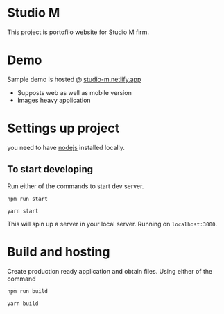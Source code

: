 # Studio M

This project is portofilo website for Studio M firm.

# Demo

Sample demo is hosted @ [studio-m.netlify.app](https://studio-m.netlify.app/)

- Supposts web as well as mobile version
- Images heavy application

# Settings up project

you need to have [nodejs](https://nodejs.org/en/download/) installed locally.

## To start developing

Run either of the commands to start dev server.

```shell
npm run start
```

```shell
yarn start
```

This will spin up a server in your local server. Running on `localhost:3000`.

# Build and hosting

Create production ready application and obtain files. Using either of the command

```shell
npm run build
```

```shell
yarn build
```
